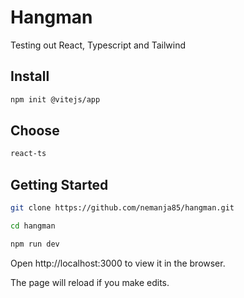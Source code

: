 # Hangman
Testing out React, Typescript and Tailwind

## Install

```sh
npm init @vitejs/app
```

## Choose

```sh
react-ts
```

## Getting Started

```sh
git clone https://github.com/nemanja85/hangman.git
```

```sh
cd hangman
```

```sh
npm run dev
```

Open http://localhost:3000 to view it in the browser.

The page will reload if you make edits.

